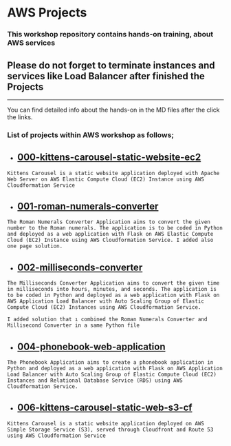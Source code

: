 # AWS Projects

### This workshop repository contains hands-on training, about AWS services

## Please do not forget to terminate instances and services like Load Balancer after finished the Projects 
** **
You can find detailed info about the hands-on in the MD files after the click the links. 

### List of projects within AWS workshop as follows;

- ## [000-kittens-carousel-static-website-ec2](https://github.com/akkocah/aws-devops-workshop/tree/master/aws/projects/001-kittens-carousel-static-website-ec2)

`Kittens Carousel is a static website application deployed with Apache Web Server on AWS Elastic Compute Cloud (EC2) Instance using AWS Cloudformation Service `

- ## [001-roman-numerals-converter](https://github.com/akkocah/aws-devops-workshop/tree/master/aws/projects/001-roman-numerals-converter)

`The Roman Numerals Converter Application aims to convert the given number to the Roman numerals. The application is to be coded in Python and deployed as a web application with Flask on AWS Elastic Compute Cloud (EC2) Instance using AWS Cloudformation Service. I added also one page solution. `

- ## [002-milliseconds-converter](https://github.com/akkocah/aws-devops-workshop/tree/master/aws/projects/002-milliseconds-converter)

`The Milliseconds Converter Application aims to convert the given time in milliseconds into hours, minutes, and seconds. The application is to be coded in Python and deployed as a web application with Flask on AWS Application Load Balancer with Auto Scaling Group of Elastic Compute Cloud (EC2) Instances using AWS Cloudformation Service.`

`I added solution that ı combined the Roman Numerals Converter and Millisecond Converter in a same Python file  `

- ## [004-phonebook-web-application](https://github.com/akkocah/aws-devops-workshop/tree/master/aws/projects/004-phonebook-web-application)

`The Phonebook Application aims to create a phonebook application in Python and deployed as a web application with Flask on AWS Application Load Balancer with Auto Scaling Group of Elastic Compute Cloud (EC2) Instances and Relational Database Service (RDS) using AWS Cloudformation Service.`

- ## [006-kittens-carousel-static-web-s3-cf](https://github.com/akkocah/aws-devops-workshop/tree/master/aws/projects/006-kittens-carousel-static-web-s3-cf)

`Kittens Carousel is a static website application deployed on AWS Simple Storage Service (S3), served through Cloudfront and Route 53 using AWS Cloudformation Service`



